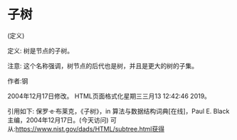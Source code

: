 # 子树


(定义)



定义:
树是节点的子树。



注意:
这个名称强调，树节点的后代也是树，并且是更大的树的子集。


作者:钢







2004年12月17日修改。
HTML页面格式化星期三三月13 12:42:46 2019。



引用如下:
保罗·e·布莱克，《子树》，in
算法与数据结构词典[在线]，Paul E. Black主编，2004年12月17日。(今天访问)
可从:https://www.nist.gov/dads/HTML/subtree.html获得